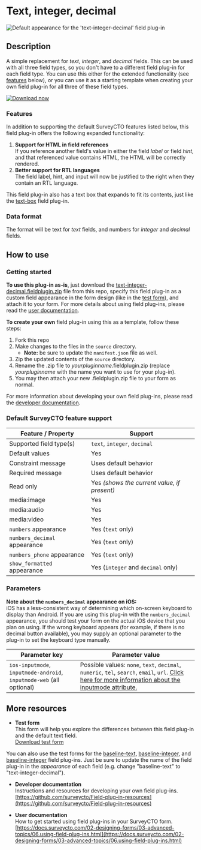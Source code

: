 # Text, integer, decimal

![Default appearance for the 'text-integer-decimal' field plug-in](extras/preview.jpg)

## Description

A simple replacement for *text*, *integer*, and *decimal* fields. This can be used with all three field types, so you don't have to a different field plug-in for each field type. You can use this either for the extended functionality (see [features](#features) below), or you can use it as a starting template when creating your own field plug-in for all three of these field types.

[![Download now](extras/download-button.png)](https://github.com/surveycto/text-integer-decimal/raw/master/text-integer-decimal.fieldplugin.zip)

### Features

In addition to supporting the default SurveyCTO features listed below, this field plug-in offers the following expanded functionality:

1. **Support for HTML in field references** <br>
    If you reference another field's value in either the field *label* or field *hint*, and that referenced value contains HTML, the HTML will be correctly rendered.
1. **Better support for RTL languages** <br>
    The field label, hint, and input will now be justified to the right when they contain an RTL language.

This field plug-in also has a text box that expands to fit its contents, just like the [text-box](https://github.com/surveycto/text-box/blob/main/README.md) field plug-in.

### Data format

The format will be text for *text* fields, and numbers for *integer* and *decimal* fields.

## How to use

### Getting started

**To use this plug-in as-is**, just download the [text-integer-decimal.fieldplugin.zip](https://github.com/surveycto/text-integer-decimal/raw/main/extras/test-form/Text%2C%20integer%2C%20decimal%20test%20form.xlsx) file from this repo, specify this field plug-in as a custom field appearance in the form design (like in the [test form](https://github.com/surveycto/text-integer-decimal/raw/main/extras/test-form/Text%2C%20integer%2C%20decimal%20test%20form.xlsx)), and attach it to your form. For more details about using field plug-ins, please read the [user documentation](https://docs.surveycto.com/02-designing-forms/03-advanced-topics/06.using-field-plug-ins.html).

**To create your own** field plug-in using this as a template, follow these steps:

1. Fork this repo
1. Make changes to the files in the `source` directory.  
    * **Note:** be sure to update the `manifest.json` file as well.
1. Zip the updated contents of the `source` directory.
1. Rename the .zip file to *yourpluginname*.fieldplugin.zip (replace *yourpluginname* with the name you want to use for your plug-in).
1. You may then attach your new .fieldplugin.zip file to your form as normal.

For more information about developing your own field plug-ins, please read the [developer documentation](https://github.com/surveycto/Field-plug-in-resources).

### Default SurveyCTO feature support

| Feature / Property | Support |
| --- | --- |
| Supported field type(s) | `text`, `integer`, `decimal`|
| Default values | Yes |
| Constraint message | Uses default behavior |
| Required message | Uses default behavior |
| Read only | Yes *(shows the current value, if present)* |
| media:image | Yes |
| media:audio | Yes |
| media:video | Yes |
| `numbers` appearance | Yes (`text` only) |
| `numbers_decimal` appearance | Yes (`text` only) |
| `numbers_phone` appearance | Yes (`text` only) |
| `show_formatted` appearance | Yes (`integer` and `decimal` only) |

### Parameters

**Note about the `numbers_decimal` appearance on iOS:**  
iOS has a less-consistent way of determining which on-screen keyboard to display than Android. If you are using this plug-in with the `numbers_decimal` appearance, you should test your form on the actual iOS device that you plan on using. If the wrong keyboard appears (for example, if there is no decimal button available), you may supply an optional parameter to the plug-in to set the keyboard type manually. 

| Parameter key | Parameter value |
| --- | --- |
| `ios-inputmode`, `inputmode-android`, `inputmode-web` (all optional) | Possible values: `none`, `text`, `decimal`, `numeric`, `tel`, `search`, `email`, `url`. [Click here for more information about the inputmode attribute.](https://css-tricks.com/everything-you-ever-wanted-to-know-about-inputmode)|

## More resources

* **Test form**  
This form will help you explore the differences between this field plug-in and the default text field.  
[Download test form](https://github.com/surveycto/text-integer-decimal/raw/main/extras/test-form/Text%2C%20integer%2C%20decimal%20test%20form.xlsx)

You can also use the test forms for the [baseline-text](https://github.com/surveycto/baseline-text/blob/master/README.md), [baseline-integer](https://github.com/surveycto/baseline-integer/blob/master/README.md), and [baseline-integer](https://github.com/surveycto/baseline-integer/blob/master/README.md) field plug-ins. Just be sure to update the name of the field plug-in in the *appearance* of each field (e.g. change "baseline-text" to "text-integer-decimal").

* **Developer documentation**  
Instructions and resources for developing your own field plug-ins.  
[https://github.com/surveycto/Field-plug-in-resources](https://github.com/surveycto/Field-plug-in-resources)

* **User documentation**  
How to get started using field plug-ins in your SurveyCTO form.  
[https://docs.surveycto.com/02-designing-forms/03-advanced-topics/06.using-field-plug-ins.html](https://docs.surveycto.com/02-designing-forms/03-advanced-topics/06.using-field-plug-ins.html)
